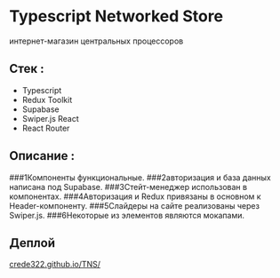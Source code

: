 # Typescript Networked Store

интернет-магазин центральных процессоров

## Стек :

- Typescript
- Redux Toolkit
- Supabase
- Swiper.js React
- React Router

## Описание :

###1Компоненты функциональные.
###2авторизация и база данных написана под Supabase.
###3Стейт-менеджер использован в компонентах.
###4Авторизация и Redux привязаны в основном к Header-компоненту.
###5Слайдеры на сайте реализованы через Swiper.js.
###6Некоторые из элементов являются мокапами.

## Деплой

[crede322.github.io/TNS/](https://crede322.github.io/TNS/)
